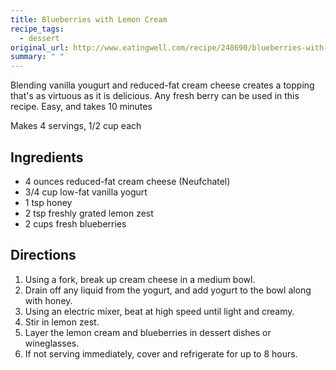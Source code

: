 ```yaml
---
title: Blueberries with Lemon Cream
recipe_tags:
  - dessert
original_url: http://www.eatingwell.com/recipe/248690/blueberries-with-lemon-cream/
summary: " "
---
```

Blending vanilla yougurt and reduced-fat cream cheese creates a topping that's as virtuous as it is delicious. Any fresh berry can be used in this recipe. Easy, and takes 10 minutes

Makes 4 servings, 1/2 cup each

## Ingredients

-   4 ounces reduced-fat cream cheese (Neufchatel)
-   3/4 cup low-fat vanilla yogurt
-   1 tsp honey
-   2 tsp freshly grated lemon zest
-   2 cups fresh blueberries

## Directions

1.  Using a fork, break up cream cheese in a medium bowl.
2.  Drain off any liquid from the yogurt, and add yogurt to the bowl along with honey.
3.  Using an electric mixer, beat at high speed until light and creamy.
4.  Stir in lemon zest.
5.  Layer the lemon cream and blueberries in dessert dishes or wineglasses.
6.  If not serving immediately, cover and refrigerate for up to 8 hours.
